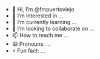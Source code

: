 - 👋 Hi, I’m @fmpuertoviejo
- 👀 I’m interested in ...
- 🌱 I’m currently learning ...
- 💞️ I’m looking to collaborate on ...
- 📫 How to reach me ...
- 😄 Pronouns: ...
- ⚡ Fun fact: ...

<!---
fmpuertoviejo/fmpuertoviejo is a ✨ special ✨ repository because its `README.md` (this file) appears on your GitHub profile.
You can click the Preview link to take a look at your changes.
--->
